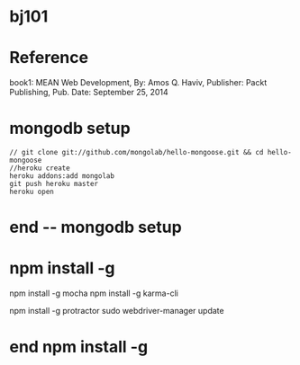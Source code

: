 # bj101
# Reference
book1: MEAN Web Development, By: Amos Q. Haviv, Publisher: Packt Publishing, Pub. Date: September 25, 2014

# mongodb setup
    // git clone git://github.com/mongolab/hello-mongoose.git && cd hello-mongoose
    //heroku create
    heroku addons:add mongolab
    git push heroku master
    heroku open

# end -- mongodb setup

# npm install -g
  npm install -g mocha
  npm install -g karma-cli

  npm install -g protractor
  sudo webdriver-manager update

# end npm install -g

